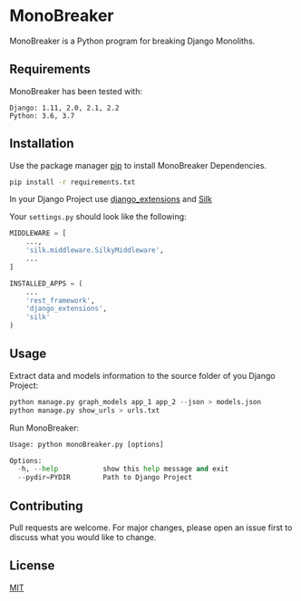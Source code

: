 # MonoBreaker

MonoBreaker is a Python program for breaking Django Monoliths.

## Requirements

MonoBreaker has been tested with:

    Django: 1.11, 2.0, 2.1, 2.2
    Python: 3.6, 3.7


## Installation

Use the package manager [pip](https://pip.pypa.io/en/stable/) to install MonoBreaker Dependencies.

```bash
pip install -r requirements.txt
```
In your Django Project use [django_extensions](https://github.com/django-extensions/django-extensions) and [Silk](https://github.com/jazzband/django-silk)  

Your `settings.py` should look like the following:
```python
MIDDLEWARE = [
    ...,
    'silk.middleware.SilkyMiddleware',
    ...
]

INSTALLED_APPS = (
    ...
    'rest_framework',
    'django_extensions',
    'silk'
)
```

## Usage

Extract data and models information to the source folder of you Django Project:
```python
python manage.py graph_models app_1 app_2 --json > models.json
python manage.py show_urls > urls.txt
```

Run MonoBreaker:
```python
Usage: python monoBreaker.py [options]

Options:
  -h, --help           show this help message and exit
  --pydir=PYDIR        Path to Django Project

```

## Contributing
Pull requests are welcome. For major changes, please open an issue first to discuss what you would like to change.


## License
[MIT](https://choosealicense.com/licenses/mit/)

